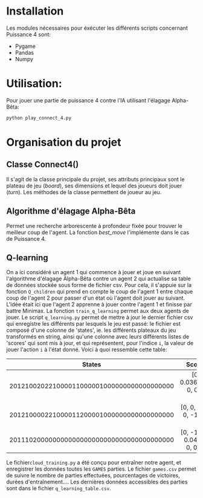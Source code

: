 # Installation
Les modules nécessaires pour éxécuter les différents scripts concernant Puissance 4 sont:
* Pygame
* Pandas
* Numpy

# Utilisation:
Pour jouer une partie de puissance 4 contre l'IA utilisant l'élagage Alpha-Bêta:
```python
python play_connect_4.py
```

# Organisation du projet
## Classe Connect4()
Il s'agit de la classe principale du projet, ses attributs principaux sont le plateau de jeu (_board_), ses dimensions et lequel des joueurs doit jouer (_turn_). Les méthodes de la classe permettent de joueur au jeu.

## Algorithme d'élagage Alpha-Bêta
Permet une recherche arborescente à profondeur fixée pour trouver le meilleur coup de l'agent. La fonction _best_move_ l'implémente dans le cas de Puissance 4.

## Q-learning
On a ici considéré un agent 1 qui commence à jouer et joue en suivant l'algorithme d'élagage Alpha-Bêta contre un agent 2 qui actualise sa table de données stockée sous forme de fichier csv. Pour cela, il s'appuie sur la fonction `Q_children` qui prend en compte le coup de l'agent 1 entre chaque coup de l'agent 2 pour passer d'un état où l'agent doit jouer au suivant. L'idée était ici que l'agent 2 apprenne à jouer contre l'agent 1 et finisse par battre Minimax.
La fonction `train_q_learning` permet aux deux agents de jouer. Le script `q_learning.py` permet de mettre à jour le dernier fichier csv qui enregistre les différents par lesquels le jeu est passé: le fichier est composé d'une colonne de 'states', ie. les différents plateaux du jeu transformés en string, ainsi qu'une colonne avec leurs différents listes de 'scores' qui sont mis à jour, et qui représentent, pour l'indice `i`, la valeur de jouer l'action `i` à l'état donné. Voici à quoi ressemble cette table:

| States | Scores |
| ----- | -----: |
|201210020221000011000001000000000000000000|[0, 0, 0.03656, 0, 0, 0, 0]|
|201210000221000011200001000000000000000000|[0, 0, -1, 0, -1, 0, 0]|
|201110200000000000000000000000000000000000|[0, -1, 0, 0.0465, 0, 0, 0]|

Le fichier`cloud_training.py` a été conçu pour entraîner notre agent, et enregistrer les données toutes les `GAMES` parties. Le fichier `games.csv` permet de suivre le nombre de parties effectuées, pourcentages de victoires, durées d'entraînement.... Les dernières données accessibles des parties sont dans le fichier `q_learning_table.csv`.
